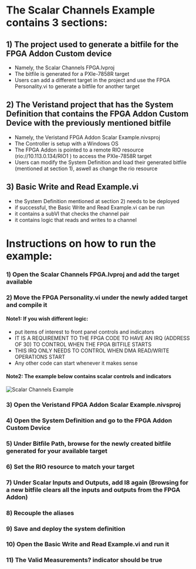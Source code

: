 # **The Scalar Channels Example contains 3 sections:**

## 1) The project used to generate a bitfile for the FPGA Addon Custom device
   - Namely, the Scalar Channels FPGA.lvproj  
   - The bitfile is generated for a PXIe-7858R target
   - Users can add a different target in the project and use the FPGA Personality.vi to generate a bitfile for another target
   
## 2) The Veristand project that has the System Definition that contains the FPGA Addon Custom Device with the previously mentioned bitfile
   - Namely, the Veristand FPGA Addon Scalar Example.nivsproj  
   - The Controller is setup with a Windows OS
   - The FPGA Addon is pointed to a remote RIO resource (rio://10.113.0.134/RIO1 ) to access the PXIe-7858R target
   - Users can modify the System Definition and load their generated bitfile (mentioned at section 1), aswell as change the rio resource
 
## 3) Basic Write and Read Example.vi
   - the System Definition mentioned at section 2) needs to be deployed
   - if successful, the Basic Write and Read Example.vi can be run
   - it contains a subVI that checks the channel pair
   - it contains logic that reads and writes to a channel
   
# **Instructions on how to run the example:**

### 1) Open the Scalar Channels FPGA.lvproj and add the target available  
### 2) Move the FPGA Personality.vi under the newly added target and compile it  
#### **Note1:** If you wish different logic:  
   - put items of interest to front panel controls and indicators
   - IT IS A REQUIREMENT TO THE FPGA CODE TO HAVE AN IRQ (ADDRESS OF 30) TO CONTROL WHEN THE FPGA BITFILE STARTS
   - THIS IRQ ONLY NEEDS TO CONTROL WHEN DMA READ/WRITE OPERATIONS START 
   - Any other code can start whenever it makes sense

#### **Note2:** The example below contains scalar controls and indicators 
   
![Scalar Channels Example](./LabVIEW%20FPGA%20Project/Scalar%20Channels%20Example.png)

### 3) Open the Veristand FPGA Addon Scalar Example.nivsproj  
### 4) Open the System Definition and go to the FPGA Addon Custom Device  
### 5) Under Bitfile Path, browse for the newly created bitfile generated for your available target  
### 6) Set the RIO resource to match your target  
### 7) Under Scalar Inputs and Outputs, add I8 again (Browsing for a new bitfile clears all the inputs and outputs from the FPGA Addon)  
### 8) Recouple the aliases  
### 9) Save and deploy the system definition    
### 10) Open the Basic Write and Read Example.vi and run it  
### 11) The Valid Measurements? indicator should be true  
